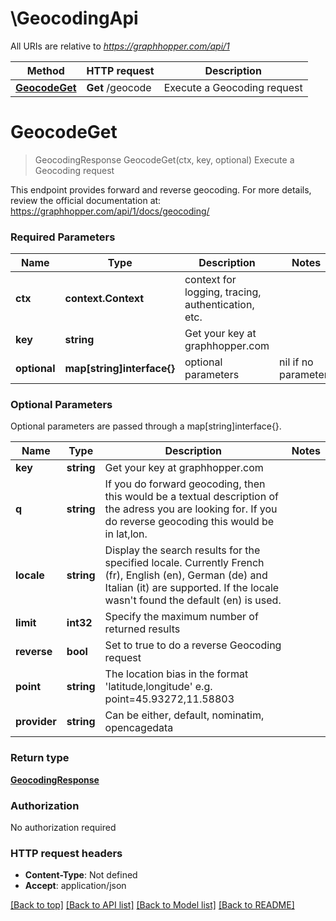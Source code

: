 # \GeocodingApi

All URIs are relative to *https://graphhopper.com/api/1*

Method | HTTP request | Description
------------- | ------------- | -------------
[**GeocodeGet**](GeocodingApi.md#GeocodeGet) | **Get** /geocode | Execute a Geocoding request


# **GeocodeGet**
> GeocodingResponse GeocodeGet(ctx, key, optional)
Execute a Geocoding request

This endpoint provides forward and reverse geocoding. For more details, review the official documentation at: https://graphhopper.com/api/1/docs/geocoding/ 

### Required Parameters

Name | Type | Description  | Notes
------------- | ------------- | ------------- | -------------
 **ctx** | **context.Context** | context for logging, tracing, authentication, etc.
  **key** | **string**| Get your key at graphhopper.com | 
 **optional** | **map[string]interface{}** | optional parameters | nil if no parameters

### Optional Parameters
Optional parameters are passed through a map[string]interface{}.

Name | Type | Description  | Notes
------------- | ------------- | ------------- | -------------
 **key** | **string**| Get your key at graphhopper.com | 
 **q** | **string**| If you do forward geocoding, then this would be a textual description of the adress you are looking for. If you do reverse geocoding this would be in lat,lon. | 
 **locale** | **string**| Display the search results for the specified locale. Currently French (fr), English (en), German (de) and Italian (it) are supported. If the locale wasn&#39;t found the default (en) is used. | 
 **limit** | **int32**| Specify the maximum number of returned results | 
 **reverse** | **bool**| Set to true to do a reverse Geocoding request | 
 **point** | **string**| The location bias in the format &#39;latitude,longitude&#39; e.g. point&#x3D;45.93272,11.58803 | 
 **provider** | **string**| Can be either, default, nominatim, opencagedata | 

### Return type

[**GeocodingResponse**](GeocodingResponse.md)

### Authorization

No authorization required

### HTTP request headers

 - **Content-Type**: Not defined
 - **Accept**: application/json

[[Back to top]](#) [[Back to API list]](../README.md#documentation-for-api-endpoints) [[Back to Model list]](../README.md#documentation-for-models) [[Back to README]](../README.md)

